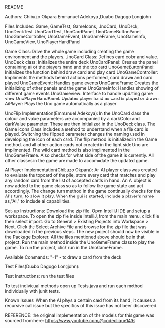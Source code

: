 README

Authors: Chibuzo Okpara Emmanuel Adekoya ,Duabo Dagogo Longjohn

Files Included: Game, GameTest, GameIcons, UnoCard, UnoDeck, UnoDeckTest, UnoCardTest, UnoCardPanel, UnoGameButtonPanel, UnoGameController, UnoGameEvent, UnoGameFrame, UnoGameInfo, UnoGameView, UnoPlayerHandPanel

Game Class: Drive the whole game including creating the game environment and the players.
UnoCard Class: Defines card color and value.
UnoDeck class: Initializes the entire deck
UnoCardPanel: Creates the panel containing all of the players hand and the top card
UnoGameButtonPanel: Initializes the function behind draw card and play card
UnoGameController: Impliments the methods behind actions performed, card drawn and card played
UnoGameEvent: Handles game events
UnoGameFrame: Creates the initializing of other panels and the game
UnoGameInfo: Handles showing of different game events
UnoGameview: Interface to handle updating game view
UnoPlayerHandPanel: Updates player hand as card is played or drawn
AiPlayer: Plays the Uno game automatically as a player

UnoFlip Implementation(Emmanuel Adekoya):
In the UnoCard class the colour and value parameters are accompanied by a darkColor and darkValue parameter. 
These are then initialized in the UnoDeck class. 
The Game icons Class includes a method to understand when a flip card is played. 
Switching the flipped parameter changes the naming used in developing the icon of each card. 
The flip method is initialized in the Game method. and all other action cards not created in the light side Uno are implimented. 
The wild card method is also implimented in the UnoGameFrame. Also checks for what side of the game it is currently.
All other classes in the game are made to accomodate the updated game.

AI Player Implementation(Chibuzo Okpara):
An AI player class was created to evaluate the topcard of the pile, store every card that matches and play any random card from the list of accepted cards in hand.
An AI object is now added to the game class so as to follow the game state and act accordingly. The change turn method in the game continually checks for the AI's turn, to allow it play.
When the gui is started, include a player's name as,"AI," to include ai capabilities.

Set-up Instructions:
Download the zip file. Open IntelliJ IDE and setup a workspace. To open the zip file inside IntelliJ, from the main menu, click file then select import. Go to General > Existing Projects into Workspace > Next. Click the Select Archive File and browse for the zip file that was downloaded in the previous steps. The new project should now be visible in the Package Explorer. All the files mentioned above should be in that project. Run the main method inside the UnoGameFrame class to play the game.
To run the project, click run in the UnoGameFrame.

Available Commands: 
"-1" - to draw a card from the deck

Test Files(Duabo Dagogo Longjohn):

Test Instructions: 
run the test files

To test individual methods open up Tests.java and run each method individually with junit tests.

Known Issues:
When the AI plays a certain card from its hand , it causes a recursive call issue but the specifics of this issue has not been discovered.

REFERENCE: the original implementation of the models for this game was sourced from here: https://www.youtube.com/@codeclique1416
